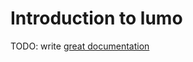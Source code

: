 # Introduction to lumo

TODO: write [great documentation](http://jacobian.org/writing/what-to-write/)
